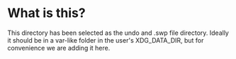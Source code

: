 # What is this?

This directory has been selected as the undo and .swp file directory.
Ideally it should be in a var-like folder in the user's XDG_DATA_DIR,
but for convenience we are adding it here.
